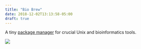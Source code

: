 ```yaml
---
title: "Bio Brew"
date: 2018-12-02T13:13:58-05:00
draft: true
---
```


A tiny [package manager](https://github.com/drio/bio.brew) for crucial
Unix and bioinformatics tools.

![](/biobrew.png)
